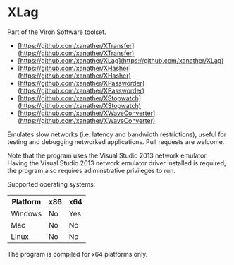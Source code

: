 # XLag
Part of the Viron Software toolset.
- [https://github.com/xanather/XTransfer](https://github.com/xanather/XTransfer)
- [https://github.com/xanather/XLag](https://github.com/xanather/XLag)
- [https://github.com/xanather/XHasher](https://github.com/xanather/XHasher)
- [https://github.com/xanather/XPassworder](https://github.com/xanather/XPassworder)
- [https://github.com/xanather/XStopwatch](https://github.com/xanather/XStopwatch)
- [https://github.com/xanather/XWaveConverter](https://github.com/xanather/XWaveConverter)

Emulates slow networks (i.e. latency and bandwidth restrictions), useful for testing and debugging networked applications. Pull requests are welcome.

Note that the program uses the Visual Studio 2013 network emulator. Having the Visual Studio 2013 network emulator driver installed is required, the program also requires adiminstrative privileges to run.

Supported operating systems:

| Platform      | x86           | x64           |
| ------------- | ------------- | ------------- |
| Windows       | No            | Yes           |
| Mac           | No            | No            |
| Linux         | No            | No            |

The program is compiled for x64 platforms only.
